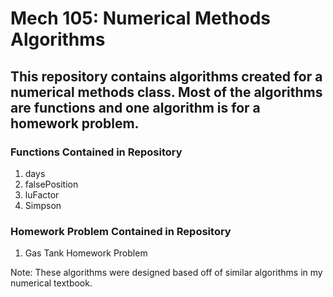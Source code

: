 # Mech 105: Numerical Methods Algorithms
## This repository contains algorithms created for a numerical methods class. Most of the algorithms are functions and one algorithm is for a homework problem.
### Functions Contained in Repository
1. days
2. falsePosition
3. luFactor
4. Simpson
### Homework Problem Contained in Repository
1. Gas Tank Homework Problem

Note:
These algorithms were designed based off of similar algorithms in my numerical textbook.

